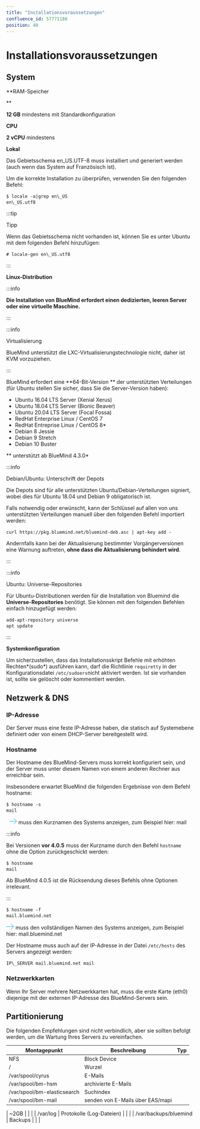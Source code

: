 ```yaml
---
title: "Installationsvoraussetzungen"
confluence_id: 57771186
position: 40
---
```

# Installationsvoraussetzungen


## System

**RAM-Speicher


**

**12 GB** mindestens mit Standardkonfiguration

**CPU**

**2 vCPU** mindestens

**Lokal**

Das Gebietsschema en_US.UTF-8 muss installiert und generiert werden (auch wenn das System auf Französisch ist).

Um die korrekte Installation zu überprüfen, verwenden Sie den folgenden Befehl:


```
$ locale -a|grep en\_US
en\_US.utf8
```


:::tip

Tipp

Wenn das Gebietsschema nicht vorhanden ist, können Sie es unter Ubuntu mit dem folgenden Befehl hinzufügen:


```
# locale-gen en\_US.utf8
```


:::


**Linux-Distribution**


:::info

**Die Installation von BlueMind erfordert einen dedizierten, leeren Server oder eine virtuelle Maschine.**

:::


:::info

Virtualisierung

BlueMind unterstützt die LXC-Virtualisierungstechnologie nicht, daher ist KVM vorzuziehen.

:::

BlueMind erfordert eine **64-Bit-Version ** der unterstützten Verteilungen (für Ubuntu stellen Sie sicher, dass Sie die Server-Version haben):

- Ubuntu 16.04 LTS Server (Xenial Xerus)
- Ubuntu 18.04 LTS Server (Bionic Beaver)
- Ubuntu 20.04 LTS Server (Focal Fossa)
- RedHat Enterprise Linux / CentOS 7
- RedHat Entreprise Linux / CentOS 8*
- Debian 8 Jessie
- Debian 9 Stretch
- Debian 10 Buster


** unterstützt ab BlueMind 4.3.0*


:::info

Debian/Ubuntu: Unterschrift der Depots

Die Depots sind für alle unterstützten Ubuntu/Debian-Verteilungen signiert, wobei dies für Ubuntu 18.04 und Debian 9 obligatorisch ist.

Falls notwendig oder erwünscht, kann der Schlüssel auf allen von uns unterstützten Verteilungen manuell über den folgenden Befehl importiert werden:


```
curl https://pkg.bluemind.net/bluemind-deb.asc | apt-key add -
```


Andernfalls kann bei der Aktualisierung bestimmter Vorgängerversionen eine Warnung auftreten, **ohne dass die Aktualisierung behindert wird**.

:::


:::info

Ubuntu: Universe-Repositories

Für Ubuntu-Distributionen werden für die Installation von Bluemind die **Universe-Repositories** benötigt. Sie können mit den folgenden Befehlen einfach hinzugefügt werden:


```
add-apt-repository universe
apt update
```


:::


**Systemkonfiguration**

Um sicherzustellen, dass das Installationsskript Befehle mit erhöhten Rechten*(sudo*) ausführen kann, darf die Richtlinie `requiretty` in der Konfigurationsdatei `/etc/sudoers`nicht aktiviert werden. Ist sie vorhanden ist, sollte sie gelöscht oder kommentiert werden.

## Netzwerk & DNS

### IP-Adresse

Der Server muss eine feste IP-Adresse haben, die statisch auf Systemebene definiert oder von einem DHCP-Server bereitgestellt wird.

### Hostname

Der Hostname des BlueMind-Servers muss korrekt konfiguriert sein, und der Server muss unter diesem Namen von einem anderen Rechner aus erreichbar sein.

Insbesondere erwartet BlueMind die folgenden Ergebnisse von dem Befehl hostname:


```
$ hostname -s
mail
```


  ![](../attachments/57769989/69896490.png) muss den Kurznamen des Systems anzeigen, zum Beispiel hier: mail


:::info

Bei Versionen **vor 4.0.5** muss der Kurzname durch den Befehl `hostname` ohne die Option zurückgeschickt werden:


```
$ hostname
mail
```


Ab BlueMind 4.0.5 ist die Rücksendung dieses Befehls ohne Optionen irrelevant.

:::

 


```
$ hostname -f
mail.bluemind.net
```


![](../attachments/57769989/69896490.png) muss den vollständigen Namen des Systems anzeigen, zum Beispiel hier: mail.bluemind.net

Der Hostname muss auch auf der IP-Adresse in der Datei `/etc/hosts` des Servers angezeigt werden:


```
IP\_SERVER mail.bluemind.net mail
```


### Netzwerkkarten

Wenn Ihr Server mehrere Netzwerkkarten hat, muss die erste Karte (eth0) diejenige mit der externen IP-Adresse des BlueMind-Servers sein.

## Partitionierung

Die folgenden Empfehlungen sind nicht verbindlich, aber sie sollten befolgt werden, um die Wartung Ihres Servers zu vereinfachen.

| Montagepunkt | Beschreibung | Typ |
| --- | --- | --- |
| NFS | Block Device |
| / | Wurzel |  |  |
| /var/spool/cyrus | E-Mails |  |  |
| /var/spool/bm-hsm | archivierte E-Mails |  |  |
| /var/spool/bm-elasticsearch | Suchindex |  |  |
| /var/spool/bm-mail | senden von E-Mails über EAS/mapi | 


 | ~2GB |  |  |
| /var/log | Protokolle (Log-Dateien) |  |  |
| /var/backups/bluemind | Backups |  |  |



